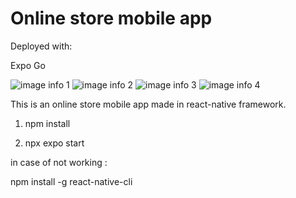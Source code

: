 # Online store mobile app

Deployed with:

Expo Go

![image info 1](weather-0.jpg)
![image info 2](weather-1.jpg)
![image info 3](weather-2.jpg)
![image info 4](weather-3.jpg)

This is an online store mobile app made in react-native framework.

1. npm install

2. npx expo start


in case of not working : 

npm install -g react-native-cli 

